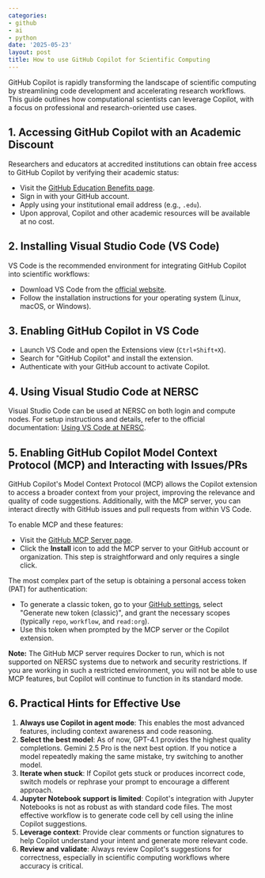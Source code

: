```yaml
---
categories:
- github
- ai
- python
date: '2025-05-23'
layout: post
title: How to use GitHub Copilot for Scientific Computing
---
```


GitHub Copilot is rapidly transforming the landscape of scientific computing by streamlining code development and accelerating research workflows. This guide outlines how computational scientists can leverage Copilot, with a focus on professional and research-oriented use cases.

## 1. Accessing GitHub Copilot with an Academic Discount

Researchers and educators at accredited institutions can obtain free access to GitHub Copilot by verifying their academic status:

- Visit the [GitHub Education Benefits page](https://github.com/settings/education/benefits).
- Sign in with your GitHub account.
- Apply using your institutional email address (e.g., `.edu`).
- Upon approval, Copilot and other academic resources will be available at no cost.

## 2. Installing Visual Studio Code (VS Code)

VS Code is the recommended environment for integrating GitHub Copilot into scientific workflows:

- Download VS Code from the [official website](https://code.visualstudio.com/).
- Follow the installation instructions for your operating system (Linux, macOS, or Windows).

## 3. Enabling GitHub Copilot in VS Code

- Launch VS Code and open the Extensions view (`Ctrl+Shift+X`).
- Search for "GitHub Copilot" and install the extension.
- Authenticate with your GitHub account to activate Copilot.

## 4. Using Visual Studio Code at NERSC

Visual Studio Code can be used at NERSC on both login and compute nodes. For setup instructions and details, refer to the official documentation: [Using VS Code at NERSC](https://docs.nersc.gov/connect/vscode/).

## 5. Enabling GitHub Copilot Model Context Protocol (MCP) and Interacting with Issues/PRs

GitHub Copilot's Model Context Protocol (MCP) allows the Copilot extension to access a broader context from your project, improving the relevance and quality of code suggestions. Additionally, with the MCP server, you can interact directly with GitHub issues and pull requests from within VS Code.

To enable MCP and these features:

- Visit the [GitHub MCP Server page](https://github.com/github/github-mcp-server).
- Click the **Install** icon to add the MCP server to your GitHub account or organization. This step is straightforward and only requires a single click.

The most complex part of the setup is obtaining a personal access token (PAT) for authentication:

- To generate a classic token, go to your [GitHub settings](https://github.com/settings/tokens?type=beta), select "Generate new token (classic)", and grant the necessary scopes (typically `repo`, `workflow`, and `read:org`).
- Use this token when prompted by the MCP server or the Copilot extension.

**Note:** The GitHub MCP server requires Docker to run, which is not supported on NERSC systems due to network and security restrictions. If you are working in such a restricted environment, you will not be able to use MCP features, but Copilot will continue to function in its standard mode.

## 6. Practical Hints for Effective Use

1. **Always use Copilot in agent mode**: This enables the most advanced features, including context awareness and code reasoning.
2. **Select the best model**: As of now, GPT-4.1 provides the highest quality completions. Gemini 2.5 Pro is the next best option. If you notice a model repeatedly making the same mistake, try switching to another model.
3. **Iterate when stuck**: If Copilot gets stuck or produces incorrect code, switch models or rephrase your prompt to encourage a different approach.
4. **Jupyter Notebook support is limited**: Copilot's integration with Jupyter Notebooks is not as robust as with standard code files. The most effective workflow is to generate code cell by cell using the inline Copilot suggestions.
5. **Leverage context**: Provide clear comments or function signatures to help Copilot understand your intent and generate more relevant code.
6. **Review and validate**: Always review Copilot's suggestions for correctness, especially in scientific computing workflows where accuracy is critical.

